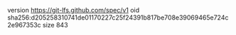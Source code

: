 version https://git-lfs.github.com/spec/v1
oid sha256:d205258310741de01170227c25f24391b817be708e39069465e724c2e967353c
size 843
